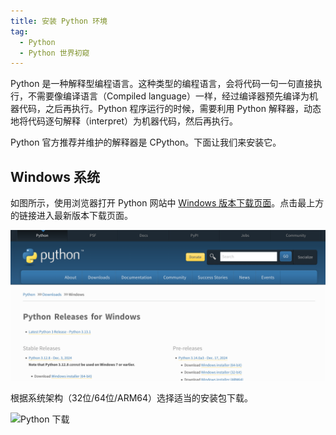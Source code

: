 ```yaml
---
title: 安装 Python 环境
tag: 
  - Python
  - Python 世界初窥
---
```


Python 是一种解释型编程语言。这种类型的编程语言，会将代码一句一句直接执行，不需要像编译语言（Compiled language）一样，经过编译器预先编译为机器代码，之后再执行。Python 程序运行的时候，需要利用 Python 解释器，动态地将代码逐句解释（interpret）为机器代码，然后再执行。

Python 官方推荐并维护的解释器是 CPython。下面让我们来安装它。

## Windows 系统

如图所示，使用浏览器打开 Python 网站中 [Windows 版本下载页面](https://www.python.org/downloads/windows/)。点击最上方的链接进入最新版本下载页面。

![Python 下载页面](image/install-env/1734758063271.png)

根据系统架构（32位/64位/ARM64）选择适当的安装包下载。

![Python 下载](image/install-env/1734758153005.png)
